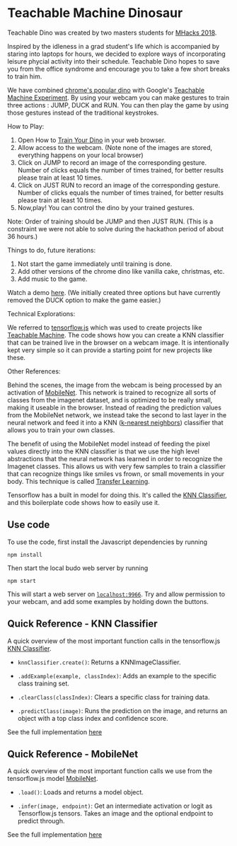 # Teachable Machine Dinosaur

Teachable Dino was created by two masters students for [MHacks 2018](https://twitter.com/mhacks?lang=en).

Inspired by the idleness in a grad student's life which is accompanied by staring into laptops for hours, we decided to explore ways of incorporating leisure phycial activity into their schedule. Teachable Dino hopes to save you from the office syndrome and encourage you to take a few short breaks to train him. 

We have combined [chrome's popular dino](chrome://dino/) with Google's [Teachable Machine Experiment](https://teachablemachine.withgoogle.com/). By using your webcam you can make gestures to train three actions : JUMP, DUCK and RUN. You can then play the game by using those gestures instead of the traditional keystrokes. 

How to Play:

1) Open How to [Train Your Dino](https://www.howtotrainyourdino.com/) in your web browser. 
2) Allow access to the webcam. (Note none of the images are stored, everything happens on your local browser)
3) Click on JUMP to record an image of the corresponding gesture. Number of clicks equals the number of times trained, for better results please train at least 10 times.  
4) Click on JUST RUN to record an image of the corresponding gesture. Number of clicks equals the number of times trained, for better results please train at least 10 times. 
5) Now,play! You can control the dino by your trained gestures. 

Note: Order of training should be JUMP and then JUST RUN. (This is a constraint we were not able to solve during the hackathon period of about 36 hours.)

Things to do, future iterations:

1) Not start the game immediately until training is done. 
2) Add other versions of the chrome dino like vanilla cake, christmas, etc.
3) Add music to the game. 

Watch a demo [here](https://youtu.be/-_wqHkGROKs).
(We initially created three options but have currently removed the DUCK option to make the game easier.)

Technical Explorations: 

We referred to [tensorflow.js](https://github.com/tensorflow/tfjs-models) which was used to create projects like [Teachable Machine](https://teachablemachine.withgoogle.com/). The code shows how you can create a KNN classifier that can be trained live in the browser on a webcam image. It is intentionally kept very simple so it can provide a starting point for new projects like these.

Other References:

Behind the scenes, the image from the webcam is being processed by an activation of [MobileNet](https://github.com/tensorflow/tfjs-examples/tree/master/mobilenet). This network is trained to recognize all sorts of classes from the imagenet dataset, and is optimized to be really small, making it useable in the browser. Instead of reading the prediction values from the MobileNet network, we instead take the second to last layer in the neural network and feed it into a KNN ([k-nearest neighbors](https://en.wikipedia.org/wiki/K-nearest_neighbors_algorithm)) classifier that allows you to train your own classes. 

The benefit of using the MobileNet model instead of feeding the pixel values directly into the KNN classifier is that we use the high level abstractions that the neural network has learned in order to recognize the Imagenet classes. This allows us with very few samples to train a classifier that can recognize things like smiles vs frown, or small movements in your body. This technique is called [Transfer Learning](https://en.wikipedia.org/wiki/Transfer_learning).

Tensorflow has a built in model for doing this. It's called the [KNN Classifier](https://github.com/tensorflow/tfjs-models/tree/master/knn-classifier), and this boilerplate code shows how to easily use it.

## Use code
To use the code, first install the Javascript dependencies by running  

```
npm install
```

Then start the local budo web server by running 

```
npm start
```

This will start a web server on [`localhost:9966`](http://localhost:9966). Try and allow permission to your webcam, and add some examples by holding down the buttons. 

## Quick Reference - KNN Classifier
A quick overview of the most important function calls in the tensorflow.js [KNN Classifier](https://github.com/tensorflow/tfjs-models/tree/master/knn-classifier).

- `knnClassifier.create()`: Returns a KNNImageClassifier.

- `.addExample(example, classIndex)`: Adds an example to the specific class training set.

- `.clearClass(classIndex)`: Clears a specific class for training data.

- `.predictClass(image)`: Runs the prediction on the image, and returns an object with a top class index and confidence score. 

See the full implementation [here](https://github.com/tensorflow/tfjs-models/blob/master/knn-classifier/src/index.ts)

## Quick Reference - MobileNet
A quick overview of the most important function calls we use from the tensorflow.js model [MobileNet](https://github.com/tensorflow/tfjs-models/tree/master/mobilenet).

- `.load()`: Loads and returns a model object.

- `.infer(image, endpoint)`: Get an intermediate activation or logit as Tensorflow.js tensors. Takes an image and the optional endpoint to predict through.

See the full implementation [here](https://github.com/tensorflow/tfjs-models/blob/master/mobilenet/src/index.ts)

